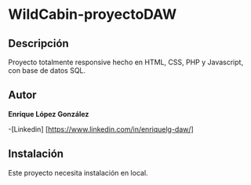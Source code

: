 # WildCabin-proyectoDAW

## Descripción
Proyecto totalmente responsive hecho en HTML, CSS, PHP y Javascript, con base de datos SQL.

## Autor
**Enrique López González**

-[Linkedin] [https://www.linkedin.com/in/enriquelg-daw/]

## Instalación
Este proyecto necesita instalación en local.
